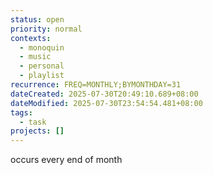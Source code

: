 ```yaml
---
status: open
priority: normal
contexts:
  - monoquin
  - music
  - personal
  - playlist
recurrence: FREQ=MONTHLY;BYMONTHDAY=31
dateCreated: 2025-07-30T20:49:10.689+08:00
dateModified: 2025-07-30T23:54:54.481+08:00
tags:
  - task
projects: []
---
```


occurs every end of month

